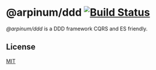 # @arpinum/ddd [![Build Status](https://travis-ci.org/arpinum/js-ddd.svg?branch=master)](https://travis-ci.org/arpinum/js-ddd)

*@arpinum/ddd* is a DDD framework CQRS and ES friendly.

## License

[MIT](LICENSE)
